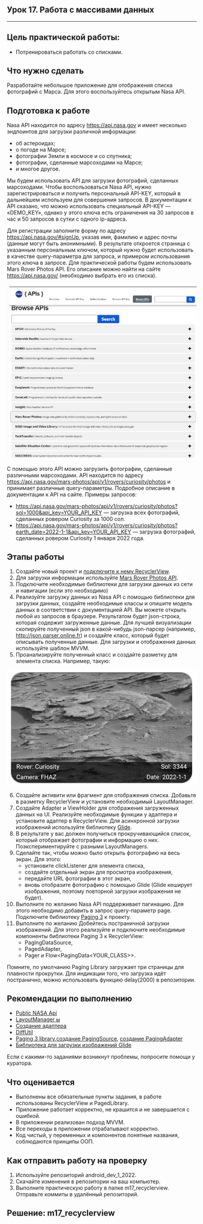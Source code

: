 ## Урок 17. Работа с массивами данных

---
## Цель практической работы:
* Потренироваться работать со списками.

## Что нужно сделать
Разработайте небольшое приложение для отображения списка фотографий с Марса. Для этого воспользуйтесь открытым Nasa API.
## Подготовка к работе
Nasa API находится по адресу https://api.nasa.gov и имеет несколько эндпоинтов для загрузки различной информации:
* об астероидах;
* о погоде на Марсе;
* фотографии Земли в космосе и со спутника;
* фотографии, сделанные марсоходами на Марсе;
* и многое другое.

Мы будем использовать API для загрузки фотографий, сделанных марсоходами.
Чтобы воспользоваться Nasa API, нужно зарегистрироваться и получить персональный API-KEY, который в дальнейшем используем для совершения запросов. В документации к API сказано, что можно использовать специальный API-KEY — «DEMO_KEY», однако у этого ключа есть ограничения на 30
запросов в час и 50 запросов в сутки с одного ip-адреса.

Для регистрации заполните форму по адресу https://api.nasa.gov/#signUp, указав имя, фамилию и адрес почты (данные могут быть анонимными). В результате откроется страница с указанным персональным ключом, который нужно будет использовать в качестве query-параметра для запроса, и
примером использования этого ключа в запросе. Для практической работы будем использовать Mars Rover Photos API. Его описание можно найти на сайте https://api.nasa.gov/ (необходимо выбрать его
из списка). 

![](./img/img1.png)

С помощью этого API можно загрузить фотографии, сделанные различными марсоходами. API находится по адресу https://api.nasa.gov/mars-photos/api/v1/rovers/curiosity/photos и принимает различные query-параметры. Подробное описание в документации к API на сайте.
Примеры запросов:
* https://api.nasa.gov/mars-photos/api/v1/rovers/curiosity/photos?sol=1000&api_key=YOUR_API_KEY — загрузка всех фотографий, сделанных ровером Curiosity за 1000 сол.
* https://api.nasa.gov/mars-photos/api/v1/rovers/curiosity/photos?earth_date=2022-1-1&api_key=YOUR_API_KEY — загрузка фотографий, сделанных ровером Curiosity 1 января 2022 года.

## Этапы работы
1. Создайте новый проект и [подключите к нему RecyclerView](https://developer.android.com/jetpack/androidx/releases/recyclerview).
2. Для загрузки информации используйте [Mars Rover Photos API](https://api.nasa.gov/).
3. Подключите необходимые библиотеки для загрузки данных из сети и навигации (если это необходимо)
4. Реализуйте загрузку данных из Nasa API с помощью библиотеки для загрузки данных, создайте необходимые классы и опишите модель данных в соответствии с документацией API. Вы можете открыть любой из запросов в браузере. Результатом будет json-строка, которая содержит загруженные данные. Для лучшей визуализации скопируйте полученный json в какой-нибудь json-парсер
(например, http://json.parser.online.fr) и создайте класс, который будет описывать полученные данные. Для загрузки и отображения данных используйте шаблон MVVM.
5. Проанализируйте полученный класс и создайте разметку для элемента списка. Например, такую:

![](./img/img2.png)

6. Создайте активити или фрагмент для отображения списка. Добавьте в разметку RecyclerView и установите необходимый LayoutManager.
7. Создайте Adapter и ViewHolder для отображения загруженных данных на UI. Реализуйте необходимые функции у адаптера и установите адаптер в RecyclerView. Для асинхронной загрузки изображений используйте библиотеку [Glide](https://github.com/bumptech/glide#how-do-i-use-glide).
8. В результате у вас должен получиться прокручивающийся список, который отображает фотографии и информацию о них. Поэкспериментируйте с разными LayoutManagers.
9. Сделайте так, чтобы можно было открыть фотографию на весь экран.
Для этого:
    * установите clickListener для элемента списка,
    * создайте отдельный экран для просмотра изображения,
    * передайте URL фотографии в этот экран,
    * вновь отобразите фотографию с помощью Glide (Glide кеширует изображения, поэтому повторной загрузки изображения не будет).
10. Выполните по желанию
Nasa API поддерживает пагинацию. Для этого необходимо добавить в запрос query-параметр page. Подключите библиотеку [Paging 3](https://developer.android.com/topic/libraries/architecture/paging/v3-overview#setup) к проекту.
11. Выполните по желанию
Добейтесь постраничной загрузки изображений. Для этого реализуйте и подключите необходимые компоненты библиотеки Paging 3 к
RecyclerView:
    * PagingDataSource,
    * PagedAdapter,
    * Pager и Flow<PagingData<YOUR_CLASS>>.

Помните, по умолчанию Paging Library загружает три страницы для плавности прокрутки. Для индикации того, что загрузка идёт постранично, можно использовать функцию delay(2000) в репозитории.

## Рекомендации по выполнению
* [Public NASA Api](https://api.nasa.gov/)
* [LayoutManager ы](https://developer.android.com/guide/topics/ui/layout/recyclerview#plan-your-layout)
* [Создание адаптера](https://developer.android.com/guide/topics/ui/layout/recyclerview#implement-adapter)
* [DiffUtil](https://developer.android.com/reference/androidx/recyclerview/widget/DiffUtil)
* [Paging 3 library](https://developer.android.com/topic/libraries/architecture/paging/v3-overview),[создание PagingSource](https://developer.android.com/topic/libraries/architecture/paging/v3-paged-data#pagingsource), [создание PagingAdapter](https://developer.android.com/topic/libraries/architecture/paging/v3-paged-data#recyclerview-adapter)
* [Библиотека для загрузки изображений Glide](https://github.com/bumptech/glide#download)

Если с какими-то заданиями возникнут проблемы, попросите помощи у куратора.

## Что оценивается
* Выполнены все обязательные пункты задания, в работе использованы RecyclerView и PagedLibrary.
* Приложение работает корректно, не крашится и не завершается с
ошибкой.
* В приложении реализован подход MVVM.
* Все переходы в приложении отрабатывают корректно.
* Код чистый, у переменных и компонентов понятные названия, соблюдаются принципы ООП.

## Как отправить работу на проверку
1. Используйте репозиторий android_dev_1_2022.
2. Скачайте изменения в репозитории на ваш компьютер.
3. Выполните практическую работу в папке m17_recyclerview. Отправьте коммиты в удалённый репозиторий.

## Решение: m17_recyclerview